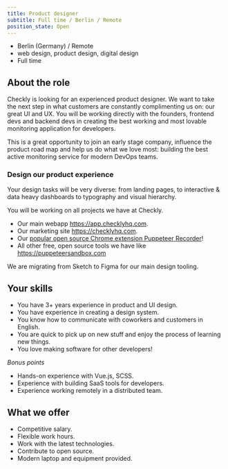 ```yaml
---
title: Product designer
subtitle: Full time / Berlin / Remote
position_state: Open
---
```


- Berlin (Germany) / Remote
- web design, product design, digital design
- Full time

## About the role

Checkly is looking for an experienced product designer. We want to take the next step in what customers are constantly
complimenting us on: our great UI and UX. You will be working directly with the founders, frontend devs and backend devs in 
creating the best working and most lovable monitoring application for developers.

This is a great opportunity to join an early stage company, influence the product road map and help us do what we love most: 
building the best active monitoring service for modern DevOps teams.

### Design our product experience

Your design tasks will be very diverse: from landing pages, to interactive & data heavy dashboards to typography and visual 
hierarchy.  

You will be working on all projects we have at Checkly.

- Our main webapp https://app.checklyhq.com.
- Our marketing site https://checklyhq.com.
- Our [popular open source Chrome extension Puppeteer Recorder](https://github.com/checkly/puppeteer-recorder)!
- All other free, open source tools we have like https://puppeteersandbox.com

We are migrating from Sketch to Figma for our main design tooling.

## Your skills

- You have 3+ years experience in product and UI design.
- You have experience in creating a design system.
- You know how to communicate with coworkers and customers in English.
- You are quick to pick up on new stuff and enjoy the process of learning new things.
- You love making software for other developers!

*Bonus points*

- Hands-on experience with Vue.js, SCSS.  
- Experience with building SaaS tools for developers.
- Experience working remotely in a distributed team.

## What we offer

- Competitive salary.
- Flexible work hours.
- Work with the latest technologies.
- Contribute to open source.
- Modern laptop and equipment provided.

